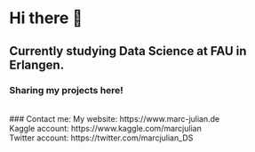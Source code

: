 # Hi there 👋

## Currently studying Data Science at FAU in Erlangen.

### Sharing my projects here!
<br>
### Contact me:
My website: https://www.marc-julian.de
<br>
Kaggle account: https://www.kaggle.com/marcjulian
<br>
Twitter account: https://twitter.com/marcjulian_DS
